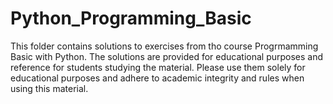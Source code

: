 # Python_Programming_Basic
This folder contains solutions to exercises from tho course Progrmamming Basic with Python.
The solutions are provided for educational purposes and reference for students studying the material. 
Please use them solely for educational purposes and adhere to academic integrity and rules when using this material.

